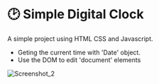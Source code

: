 # :clock2: Simple Digital Clock
A simple project using HTML CSS and Javascript.
- Geting the current time with 'Date' object.
- Use the DOM to edit 'document' elements

![Screenshot_2](https://user-images.githubusercontent.com/77648440/183217712-240fad76-257d-4b1d-85d6-0ab178db50cc.png)
